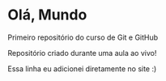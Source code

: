 # Olá, Mundo
 Primeiro repositório do curso de Git e GitHub

 Repositório criado durante uma aula ao vivo!
 
 Essa linha eu adicionei diretamente no site :)
